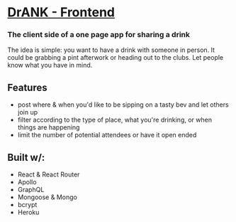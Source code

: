 # [DrANK - Frontend](https://ranchhowards.github.io/index)

### The client side of a one page app for sharing a drink

The idea is simple: you want to have a drink with someone in person. It could be grabbing a pint afterwork or heading out to the clubs. Let people know what you have in mind.

## Features

- post where & when you'd like to be sipping on a tasty bev and let others join up
- filter according to the type of place, what you're drinking, or when things are happening
- limit the number of potential attendees or have it open ended

## Built w/:

- React & React Router
- Apollo
- GraphQL
- Mongoose & Mongo
- bcrypt
- Heroku
